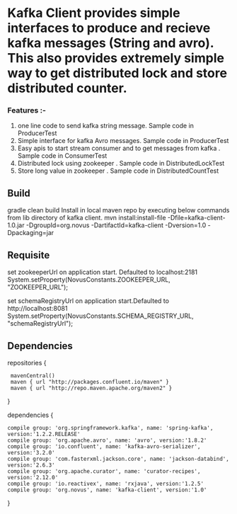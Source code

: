 # Kafka Client provides simple interfaces to produce and recieve kafka messages (String and avro). This also provides extremely simple way to get distributed lock and store distributed counter.

### Features :-

1. one line code to send kafka string message. Sample code in ProducerTest
2. Simple interface for kafka Avro messages. Sample code in ProducerTest
3. Easy apis to start stream consumer and to get messages from kafka . Sample code in ConsumerTest
4. Distributed lock using zookeeper . Sample code in DistributedLockTest
5. Store long value in zookeeper . Sample code in DistributedCountTest

## Build 
   gradle clean build
   Install in local maven repo by executing below commands from lib directory of kafka client.
   mvn install:install-file -Dfile=kafka-client-1.0.jar -DgroupId=org.novus -DartifactId=kafka-client -Dversion=1.0 -Dpackaging=jar
   
   
## Requisite

   set zookeeperUrl on application start. Defaulted to localhost:2181
   System.setProperty(NovusConstants.ZOOKEEPER_URL, "ZOOKEEPER_URL");

   set schemaRegistryUrl  on application start.Defaulted to http://localhost:8081 
   System.setProperty(NovusConstants.SCHEMA_REGISTRY_URL, "schemaRegistryUrl");   

## Dependencies
repositories {
      
     mavenCentral()
     maven { url "http://packages.confluent.io/maven" }
     maven { url "http://repo.maven.apache.org/maven2" }
}
 
dependencies {

    compile group: 'org.springframework.kafka', name: 'spring-kafka', version:'1.2.2.RELEASE'
    compile group: 'org.apache.avro', name: 'avro', version:'1.8.2'
    compile group: 'io.confluent', name: 'kafka-avro-serializer', version:'3.2.0'
    compile group: 'com.fasterxml.jackson.core', name: 'jackson-databind', version:'2.6.3'
    compile group: 'org.apache.curator', name: 'curator-recipes', version:'2.12.0'
    compile group: 'io.reactivex', name: 'rxjava', version:'1.2.5'
    compile group: 'org.novus', name: 'kafka-client', version:'1.0'
    
}

